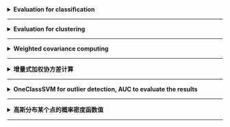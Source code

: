 <details>
    <summary><strong>   Evaluation for classification   </strong></summary>
    
```python
    from sklearn.metrics import accuracy_score, precision_score, recall_score, f1_score
    def classify_evaluate(y_true, y_pred):
        Acc = accuracy_score(y_true, y_pred)
        Pre = precision_score(y_true, y_pred, pos_label='positive', average='micro')
        Rec = recall_score(y_true, y_pred, pos_label='positive', average='micro')
        f1 = f1_score(y_true, y_pred, pos_label='positive', average='micro')
        evaluation = {'Acc': Acc, 'Pre': Pre, 'Rec': Rec, 'f1': f1}
        return evaluation
```

</details>

------------------------------------------------------------------------------------------------------------------------
<details>
    <summary><strong>   Evaluation for clustering   </strong></summary>
        
```python
    from sklearn.metrics.cluster import adjusted_rand_score, adjusted_mutual_info_score
    def cluster_evaluate(y_pred, y_true):
        Acc = np.mean(y_pred == y_true)
        ARI = adjusted_rand_score(y_true, y_pred)
        AMI = adjusted_mutual_info_score(y_true, y_pred)
        evaluation = {'ACC': Acc, 'ARI': ARI, 'AMI': AMI}
        return evaluation
```

</details>

------------------------------------------------------------------------------------------------------------------------
<details>
    <summary><strong>   Weighted covariance computing   </strong></summary>
    
```python
    # MINE:
    import numpy as np
    def myWeightedCov(X, w, bias=False):
        """
        :param X: Sample matrix, ndarray, [num_sample, num_dim]
        :param w: weight array, ndarray, [num_sample, 1]
        :param bias: bool, 'False' for non bias covariance estimation
        :return: Weighted covariance matrix
        """
        w = w.reshape(-1, 1)
        v1 = np.sum(w)
        v2 = np.sum(w**2)
        Mean_w = np.sum(X*w, axis=0, keepdims=True)/v1
        X_m = X-Mean_w
        if bias==False:
            cov = np.dot(X_m.T, X_m*w)*v1/(v1**2-v2)
        else: cov = np.dot(X_m.T, X_m*w)/v1
        return(cov) 

    # NUMPY:
    cov = np.cov(x, bias=False, rowvar=False, aweights=w)
```
</details>

------------------------------------------------------------------------------------------------------------------------
<details>
    <summary><strong>   增量式加权协方差计算   </strong></summary>
        
```python
    def IncWeightCov(M_t0, Cov_t0, v1_t0, v2_t0, x_t1, w_t1, bias=False):
        """
        :param M_t0: computed mean at time t0
        :param Cov_t0: computed covariance at time t0
        :param v1_t0: computed sum of wights at time t0
        :param v2_t0: sum(weight^2) at t0
        :param x_t1: arriving sample 
        :param w_t1: weight of arriveing sample
        :param bias: True for bias estimation
        :return: 
        """
        x_t1 = x_t1.reshape([1,-1])
        w_t1 = np.array([w_t1])
        v1_t1 = v1_t0 + w_t1
        M_t1 = (M_t0*v1_t0 + x_t1*w_t1)/v1_t1
        if bias==False:
            v2_t1 = v2_t0 + w_t1 ^ 2
            run_sum = Cov_t0*(v1_t0^2-v2_t0)/v1_t0 + np.outer(M_t0, M_t0)*v1_t0
            run_sum = run_sum + np.outer(x_t1, x_t1)*w_t1
            Cov_t1 = (run_sum - np.outer(M_t1, M_t1)*v1_t1)*v1_t1/(v1_t1^2- v2_t1)
        else:
            v2_t1=None
            run_sum = Cov_t0*v1_t0 + np.outer(M_t0, M_t0)*v1_t0
            run_sum = run_sum + np.outer(x_t1, x_t1)*w_t1
            Cov_t1 = (run_sum - np.outer(M_t1, M_t1)*v1_t1)/v1_t1
        return M_t1, Cov_t1, v1_t1, v2_t1
```
</details>

------------------------------------------------------------------------------------------------------------------------

<details> 
    <summary><strong>  OneClassSVM for outlier detection, AUC to evaluate the results </strong></summary>

```python
from sklearn.metrics import roc_auc_score
from sklearn.svm import OneClassSVM
def oneSVMmodel(X,y, gamma = 1e-6):
    '''
    :param X: [num_sample, num_dim]
    :param y: [num_sample, ], positive samples(minority, outliers) is labeled as 1
    :param gamma: gamma for rbf kernel used in OneClassSVM
    :return: y_pred: predicted label, outliers are labeled as 1
             y_prob: outlier scores, higher for more abnormal
             auc: Area Under the Receiver Operating Characteristic Curve (ROC AUC) from sklearn.
    '''
    clf = OneClassSVM(gamma=gamma).fit(X)
    y_pred = clf.predict(X)
    y_pred = np.where(y_pred == 1, 0, y_pred)
    y_pred = np.where(y_pred==-1, 1, y_pred)
    y_prob = clf.score_samples(X)
    y_prob = np.max(y_prob)-y_prob
    auc = roc_auc_score(y, y_prob)
    return y_pred, y_prob, auc
```
</details>

-----------------------------------------------------------------------------------------------------------------------------------

<details><summary><strong>   高斯分布某个点的概率密度函数值  </strong></summary><blockquote>
    
 ```python
    mean = np.array([0,0])
    cov = np.eye(2)
    point1 = np.array([0,0])
    point2 = np.array([1,1])
    mvnormal = multivariate_normal(mean, cov, allow_singular=True)
    score1 = -mvnormal.logpdf(point1)
    pdf1 = mvnormal.pdf(point1)
    score2 = -mvnormal.logpdf(point2)
    pdf2 = mvnormal.pdf(point2)
    print(pdf1, score1)
    print(pdf2, score2)

    # pdf1, score1: 0.15915494309189535 1.8378770664093453
    # pdf2, score2: 0.05854983152431917 2.8378770664093453
 ```
 
</blockquote></details>

-----------------------------------------------------------------------------------------------------------------------------------
